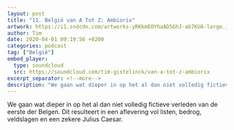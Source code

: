 ```yaml
---
layout: post
title: "11. België van A Tot Z: Ambiorix"
artwork: https://i1.sndcdn.com/artworks-yRKkmEOYhaAD56hJ-ab7KUA-large.jpg
author: Tim
date: 2020-04-01 09:19:56 +0200
categories: podcast
tag: ["België"]
embed_player:
  type: soundcloud
  src: https://soundcloud.com/tim-gistelinck/van-a-tot-z-ambiorix
excerpt_separator: <!--more-->
description: "We gaan wat dieper in op het al dan niet volledig fictieve verleden van de eerste der Belgen."
---
```

We gaan wat dieper in op het al dan niet volledig fictieve verleden van de eerste der Belgen. Dit resulteert in een aflevering vol listen, bedrog, veldslagen en een zekere Julius Caesar.